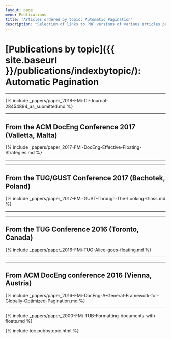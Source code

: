 ```yaml
---
layout: page
menu: Publications
title: "Articles ordered by topic: Automatic Pagination"
description: "Selection of links to PDF versions of various articles published by the LaTeX3 project and links to videos of their conference presentations ordered by major topics."
---
```


# [Publications by topic]({{ site.baseurl }}/publications/indexbytopic/): Automatic Pagination

***

{% include _papers/paper_2018-FMi-CI-Journal-28454894_as_submitted.md %}


<hr class="conference-start">

## From the ACM DocEng Conference 2017 (Valletta, Malta)

{% include _papers/paper_2017-FMi-DocEng-Effective-Floating-Strategies.md %}

<hr class="conference-end">


<hr class="conference-start">

## From the  TUG/GUST Conference 2017 (Bachotek, Poland)

{% include _papers/paper_2017-FMi-GUST-Through-The-Looking-Glass.md %}

<hr class="conference-end">




<hr class="conference-start">

## From the TUG Conference 2016 (Toronto, Canada)

{% include _papers/paper_2016-FMi-TUG-Alice-goes-floating.md %}

<hr class="conference-end">


<hr class="conference-start">

## From ACM DocEng conference 2016 (Vienna, Austria)

{% include _papers/paper_2016-FMi-DocEng-A-General-Framework-for-Globally-Optimized-Pagination.md %}

<hr class="conference-end">


{% include _papers/paper_2000-FMi-TUB-Formatting-documents-with-floats.md %}

<div class="row">{% include toc.pubbytopic.html %}</div>
<div id="div_vgwpixel"></div>

